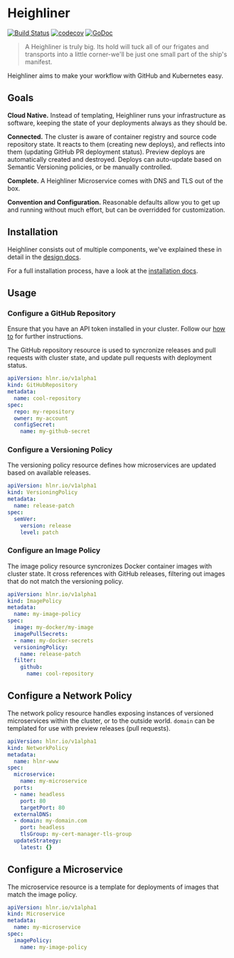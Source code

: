 # Heighliner

[![Build Status](https://travis-ci.com/manifoldco/heighliner.svg?token=SbTMbCYMT5HWVmmTnBoj&branch=master)](https://travis-ci.com/manifoldco/heighliner)
[![codecov](https://codecov.io/gh/manifoldco/heighliner/branch/master/graph/badge.svg)](https://codecov.io/gh/manifoldco/heighliner)
[![GoDoc](https://godoc.org/github.com/manifoldco/heighliner?status.svg)](https://godoc.org/github.com/manifoldco/heighliner)

> A Heighliner is truly big. Its hold will tuck all of our frigates and transports
> into a little corner-we'll be just one small part of the ship's manifest.

Heighliner aims to make your workflow with GitHub and Kubernetes easy.

## Goals

**Cloud Native.** Instead of templating, Heighliner runs your infrastructure as
software, keeping the state of your deployments always as they should be.

**Connected.** The cluster is aware of container registry and source code
repository state. It reacts to them (creating new deploys), and reflects into
them (updating GitHub PR deployment status). Preview deploys are automatically
created and destroyed. Deploys can auto-update based on Semantic Versioning
policies, or be manually controlled.

**Complete.** A Heighliner Microservice comes with DNS and TLS out of the box.

**Convention and Configuration.** Reasonable defaults allow you to get up and
running without much effort, but can be overridded for customization.

## Installation

Heighliner consists out of multiple components, we've explained these in detail
in the [design docs](docs/design/README.md).

For a full installation process, have a look at the [installation docs](docs/installation.md).

## Usage

### Configure a GitHub Repository

Ensure that you have an API token installed in your cluster. Follow our [how to](docs/design/github-connector.md#APIToken)
for further instructions.

The GitHub repository resource is used to syncronize releases and pull requests
with cluster state, and update pull requests with deployment status.

```yaml
apiVersion: hlnr.io/v1alpha1
kind: GitHubRepository
metadata:
  name: cool-repository
spec:
  repo: my-repository
  owner: my-account
  configSecret:
    name: my-github-secret
```

### Configure a Versioning Policy

The versioning policy resource defines how microservices are updated based on
available releases.

```yaml
apiVersion: hlnr.io/v1alpha1
kind: VersioningPolicy
metadata:
  name: release-patch
spec:
  semVer:
    version: release
    level: patch
```

### Configure an Image Policy

The image policy resource syncronizes Docker container images with cluster
state. It cross references with GitHub releases, filtering out images that do
not match the versioning policy.

```yaml
apiVersion: hlnr.io/v1alpha1
kind: ImagePolicy
metadata:
  name: my-image-policy
spec:
  image: my-docker/my-image
  imagePullSecrets:
  - name: my-docker-secrets
  versioningPolicy:
    name: release-patch
  filter:
    github:
      name: cool-repository
```

## Configure a Network Policy

The network policy resource handles exposing instances of versioned
microservices within the cluster, or to the outside world. `domain` can be
templated for use with preview releases (pull requests).

```yaml
apiVersion: hlnr.io/v1alpha1
kind: NetworkPolicy
metadata:
  name: hlnr-www
spec:
  microservice:
    name: my-microservice
  ports:
  - name: headless
    port: 80
    targetPort: 80
  externalDNS:
  - domain: my-domain.com
    port: headless
    tlsGroup: my-cert-manager-tls-group
  updateStrategy:
    latest: {}
```

## Configure a  Microservice

The microservice resource is a template for deployments of images that match the
image policy.

```yaml
apiVersion: hlnr.io/v1alpha1
kind: Microservice
metadata:
  name: my-microservice
spec:
  imagePolicy:
    name: my-image-policy
```

